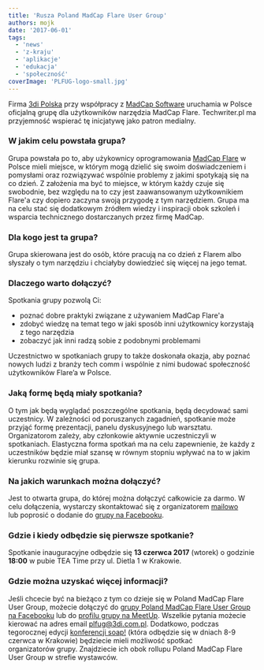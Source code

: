 ```yaml
---
title: 'Rusza Poland MadCap Flare User Group'
authors: mojk
date: '2017-06-01'
tags:
  - 'news'
  - 'z-kraju'
  - 'aplikacje'
  - 'edukacja'
  - 'społeczność'
coverImage: 'PLFUG-logo-small.jpg'
---
```


Firma [3di Polska](http://3di.com.pl/) przy współpracy z
[MadCap Software](http://www.madcapsoftware.com/) uruchamia w Polsce oficjalną
grupę dla użytkowników narzędzia MadCap Flare. Techwriter.pl ma przyjemność
wspierać tę inicjatywę jako patron medialny.

<!--truncate-->

### W jakim celu powstała grupa?

Grupa powstała po to, aby użykownicy oprogramowania
[MadCap Flare](http://www.madcapsoftware.com/products/flare/) w Polsce mieli
miejsce, w którym mogą dzielić się swoim doświadczeniem i pomysłami oraz
rozwiązywać wspólnie problemy z jakimi spotykają się na co dzień. Z założenia ma
być to miejsce, w którym każdy czuje się swobodnie, bez względu na to czy jest
zaawansowanym użytkownikiem Flare'a czy dopiero zaczyna swoją przygodę z tym
narzędziem. Grupa ma na celu stać się dodatkowym źródłem wiedzy i inspiracji
obok szkoleń i wsparcia technicznego dostarczanych przez firmę MadCap.

### Dla kogo jest ta grupa?

Grupa skierowana jest do osób, które pracują na co dzień z Flarem albo słyszały
o tym narzędziu i chciałyby dowiedzieć się więcej na jego temat.

### Dlaczego warto dołączyć?

Spotkania grupy pozwolą Ci:

- poznać dobre praktyki związane z używaniem MadCap Flare'a
- zdobyć wiedzę na temat tego w jaki sposób inni użytkownicy korzystają z tego
  narzędzia
- zobaczyć jak inni radzą sobie z podobnymi problemami

Uczestnictwo w spotkaniach grupy to także doskonała okazja, aby poznać nowych
ludzi z branży tech comm i wspólnie z nimi budować społeczność użytkowników
Flare’a w Polsce.

### Jaką formę będą miały spotkania?

O tym jak będą wyglądać poszczególne spotkania, będą decydować sami uczestnicy.
W zależności od poruszanych zagadnień, spotkanie może przyjąć formę prezentacji,
panelu dyskusyjnego lub warsztatu. Organizatorom zależy, aby członkowie aktywnie
uczestniczyli w spotkaniach. Elastyczna forma spotkań ma na celu zapewnienie, że
każdy z uczestników będzie miał szansę w równym stopniu wpływać na to w jakim
kierunku rozwinie się grupa.

### Na jakich warunkach można dołączyć?

Jest to otwarta grupa, do której można dołączyć całkowicie za darmo. W celu
dołączenia, wystarczy skontaktować się z organizatorem
[mailowo](mailto:plfug@3di.com.pl) lub poprosić o dodanie do
[grupy na Facebooku](https://web.facebook.com/groups/PLFUG/).

### Gdzie i kiedy odbędzie się pierwsze spotkanie?

Spotkanie inauguracyjne odbędzie się **13 czerwca 2017** (wtorek) o godzinie
**18:00** w pubie TEA Time przy ul. Dietla 1 w Krakowie.

### Gdzie można uzyskać więcej informacji?

Jeśli chcecie być na bieżąco z tym co dzieje się w Poland MadCap Flare User
Group, możecie dołączyć do
[grupy Poland MadCap Flare User Group na Facebooku](https://web.facebook.com/groups/PLFUG/)
lub do
[profilu grupy na MeetUp](https://www.meetup.com/Poland-MadCap-Flare-User-Group/).
Wszelkie pytania możecie kierować na adres email
[plfug@3di.com.pl](mailto:plfug@3di.com.pl). Dodatkowo, podczas tegorocznej
edycji [konferencji soap!](http://soapconf.com/) (która odbędzie się w dniach
8-9 czerwca w Krakowie) będziecie mieli możliwość spotkać organizatorów grupy.
Znajdziecie ich obok rollupu Poland MadCap Flare User Group w strefie wystawców.
